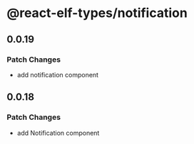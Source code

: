 # @react-elf-types/notification

## 0.0.19

### Patch Changes

- add notification component

## 0.0.18

### Patch Changes

- add Notification component
